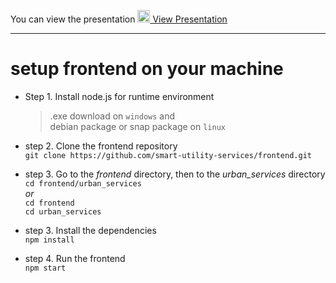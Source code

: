 You can view the presentation [<img src="https://drive.google.com/uc?export=view&id=1mvCQO6ImmKy3FQ-sVI1gC3x4vn0czOSa" alt="emoji" width="20" height="20"> View Presentation](https://docs.google.com/presentation/d/1obX1G3PjAhWhqKkGX1hvUCFDi7jfnIRY/edit?usp=drive_link&ouid=103950883275366917721&rtpof=true&sd=true)
>>  
***  
# setup frontend on your machine
- Step 1. Install node.js for runtime environment  
    > .exe download on `windows` and  
    > debian package or snap package on `linux`

- step 2. Clone the frontend repository  
`git clone https://github.com/smart-utility-services/frontend.git`

- step 3. Go to the *frontend* directory, then to the *urban_services* directory  
`cd frontend/urban_services`  
_or_  
`cd frontend`    
`cd urban_services`  

- step 3. Install the dependencies  
`npm install`

- step 4. Run the frontend  
`npm start`
